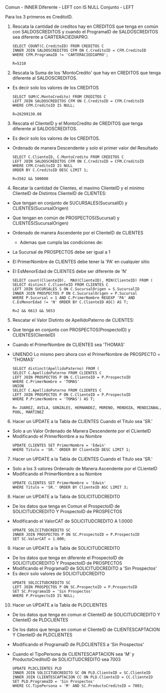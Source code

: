 Comun - INNER
Diferente - LEFT con IS NULL
Conjunto - LEFT

Para los 3 primeros es CreditoID.

1. Rescata la cantidad de creditos hay en CREDITOS que tenga en común con SALDOSCREDITOS y cuando el ProgramaID de SALDOSCREDITOS sea diferente a CARTERACIEDIAPRO.

    ```
    SELECT COUNT(C.CreditoID) FROM CREDITOS C
    INNER JOIN SALDOSCREDITOS CFM ON C.CreditoID = CFM.CreditoID
    WHERE CFM.ProgramaID != 'CARTERACIEDIAPRO';
    ```
    `R=5210`

2. Rescata la Suma de los 'MontoCredito' que hay en CREDITOS que tenga diferente al SALDOSCREDITOS. 
  - Es decir solo los valores de los CREDITOS
    
    ```
    SELECT SUM(C.MontoCredito) FROM CREDITOS C
    LEFT JOIN SALDOSCREDITOS CFM ON C.CreditoID = CFM.CreditoID
    WHERE CFM.CreditoID IS NULL;
    ```
    `R=26299130.08`

3.  Rescata el ClienteID y el MontoCredito de CREDITOS que tenga diferente al SALDOSCREDITOS. 
- Es decir solo los valores de los CREDITOS. 
- Ordenado de manera Descendente y solo el primer valor del Resultado

    ```
    SELECT C.ClienteID, C.MontoCredito FROM CREDITOS C
    LEFT JOIN SALDOSCREDITOS CFM ON C.CreditoID = CFM.CreditoID
    WHERE CFM.CreditoID IS NULL
    ORDER BY C.CreditoID DESC LIMIT 1;
    ```
    `R=3562 && 500000`

4.  Recatar la cantidad de Clientes, el maximo ClienteID y el minimo ClienteID de Distintos ClienteID de CLIENTES: 
- Que tengan en conjunto de SUCURSALES(SucursalID) y CLIENTES(SucursalOrigen)
- Que tengan en común de PROSPECTOS(Sucursal) y CLIENTES(SucursalOrigen)
- Ordenado de manera Ascendente por el ClienteID de CLIENTES
    - Ademas que cumpla las condiciones de:
- La Sucursal de PROSPECTOS debe ser igual a 1
- El PrimerNombre de CLIENTES debe tener la 'PA' en cualquier sitio
- El EsMenorEdad de CLIENTES debe ser diferente de 'N'

    ```
    SELECT count(ClienteID),  MAX(ClienteID), MIN(ClienteID) FROM (
    SELECT distinct C.ClienteID FROM CLIENTES C
    LEFT JOIN SUCURSALES S ON C.SucursalOrigen = S.SucursalID
    INNER JOIN PROSPECTOS P ON C.SucursalOrigen = P.Sucursal
    WHERE P.Sucursal = 1 AND C.PrimerNombre REGEXP 'PA' AND C.EsMenorEdad != 'N' ORDER BY C.ClienteID ASC) AS T;
    ```
    `R=2 && 6613 && 5653`

5.  Rescatar el Valor Distinto de ApellidoPaterno de CLIENTES: 
- Que tenga en conjunto con PROSPECTOS(ProspectoID) y CLIENTES(ClienteID)
- Cuando el PrimerNombre de CLIENTES sea 'THOMAS'
- UNIENDO Lo mismo pero ahora con el PrimerNombre de PROSPECTO = 'THOMAS'
   
    ```
    SELECT distinct(ApellidoPaterno) FROM (
    SELECT C.ApellidoPaterno FROM CLIENTES C
    LEFT JOIN PROSPECTOS P ON C.ClienteID = P.ProspectoID
    WHERE C.PrimerNombre = 'TOMAS'
    UNION
    SELECT C.ApellidoPaterno FROM CLIENTES C
    LEFT JOIN PROSPECTOS P ON C.ClienteID = P.ProspectoID
    WHERE P.PrimerNombre = 'TOMAS') AS T;
    ```
    `R= JUAREZ, AVILA, GONZALES, HERNANDEZ, MORENO, MENDOZA, MENDIZABAL, POOL, MARTINEZ`
6.  Hacer un UPDATE a la Tabla de CLIENTES Cuando el Titulo sea 'SR.'
- Solo a un Valor Ordenado de Manera Descendente por el CLienteID
- Modificando el PrimerNombre a su Nombre
    ```
    UPDATE CLIENTES SET PrimerNombre = 'Edwin'
    WHERE Titulo = 'SR.' ORDER BY ClienteID DESC LIMIT 1;
    ```
7.  Hacer un UPDATE a la Tabla de CLIENTES Cuando el Titulo sea 'SR.'
- Solo a los 3 valores Ordenado de Manera Ascendente por el CLienteID
- Modificando el PrimerNombre a su Nombre
    ```
    UPDATE CLIENTES SET PrimerNombre = 'Edwin'
    WHERE Titulo = 'SR.' ORDER BY ClienteID ASC LIMIT 3;
    ```
8. Hacer un UPDATE a la Tabla de SOLICITUDCREDITO
- De los datos que tenga en Comun el ProspectoID de SOLICITUDCREDITO Y ProspectoID de PROSPECTOS
- Modificando el ValorCAT de SOLICITUDCREDITO A 1.0000
    
    ```
    UPDATE SOLICITUDCREDITO SC
    INNER JOIN PROSPECTOS P ON SC.ProspectoID = P.ProspectoID
    SET SC.ValorCAT = 1.000;
    ```
9. Hacer un UPDATE a la Tabla de SOLICITUDCREDITO
- De los datos que tenga en diferente el ProspectoID de SOLICITUDCREDITO Y ProspectoID de PROSPECTOS
- Modificando el ProgramaID de SOLICITUDCREDITO a 'Sin Prospectos'
- Es decir solo valores de SOLICITUDCREDITO
    ```
    UPDATE SOLICITUDCREDITO SC
    LEFT JOIN PROSPECTOS P ON SC.ProspectoID = P.ProspectoID
    SET SC.ProgramaID = 'Sin Prospectos'
    WHERE P.ProspectoID IS NULL;
    ```
10. Hacer un UPDATE a la Tabla de PLDCLIENTES
- De los datos que tenga en comun el ClienteID de SOLICITUDCREDITO Y ClienteID de PLDCLIENTES
- De los datos que tenga en comun el ClienteID de CLIENTESCAPTACION Y ClienteID de PLDCLIENTES
- Modificando el ProgramaID de PLDCLIENTES a 'Sin Prospectos'
- Cuando el TipoPersona de CLIENTESCAPTACION sea 'M' y ProductoCreditoID de SOLICITUDCREDITO sea 7003

    ```
    UPDATE PLDCLIENTES PLD
    INNER JOIN SOLICITUDCREDITO SC ON PLD.ClienteID = SC.ClienteID
    INNER JOIN CLIENTESCAPTACION CC ON PLD.ClienteID = CC.ClienteID
    SET PLD.ProgramaID = 'Sin Prospectos'
    WHERE CC.TipoPersona = 'M' AND SC.ProductoCreditoID = 7003;
    ```
